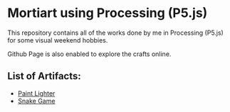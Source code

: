 # Mortiart using Processing (P5.js) 

This repository contains all of the works done by me in Processing (P5.js) for some visual weekend hobbies.

Github Page is also enabled to explore the crafts online.

## List of Artifacts:
* [Paint Lighter](https://omortie.github.io/mortiart/artifacts/paint-lighter/testProcessing.html)
* [Snake Game](https://omortie.github.io/mortiart/artifacts/snakegame/index.html)
